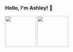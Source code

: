 ### Hello, I'm Ashley!  👋
<a href="https://www.linkedin.com/in/ashley-yan/" target="blank"><img align="center" src="[https://bi-jingo.com/wp-content/uploads/1997/03/Linkedin-Logo.png](https://media1.tenor.com/m/ITc1hNBSH_wAAAAd/coding-typing.gif)" height="100" /></a>
<a href="https://www.linkedin.com/in/ashley-yan/" target="blank"><img align="center" src="https://bi-jingo.com/wp-content/uploads/1997/03/Linkedin-Logo.png" height="100" /></a>
<!--
**Asyan77/Asyan77** is a ✨ _special_ ✨ repository because its `README.md` (this file) appears on your GitHub profile.

Here are some ideas to get you started:

- 🔭 I’m currently working on ...
- 🌱 I’m currently learning ...
- 👯 I’m looking to collaborate on ...
- 🤔 I’m looking for help with ...
- 💬 Ask me about ...
- 📫 How to reach me: ...
- 😄 Pronouns: ...
- ⚡ Fun fact: ...


-->
